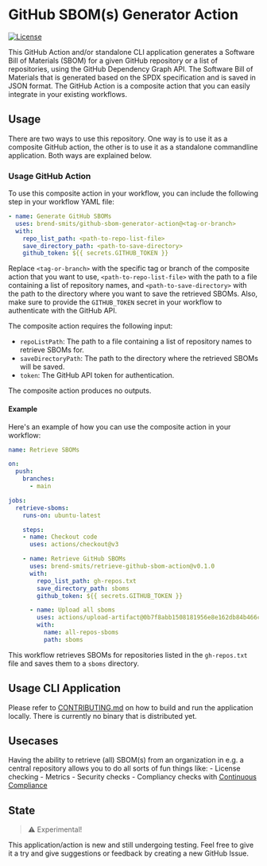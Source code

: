# GitHub SBOM(s) Generator Action

[![License](https://img.shields.io/badge/license-MIT-blue.svg)](LICENSE)

This GitHub Action and/or standalone CLI application generates a Software Bill of Materials (SBOM) for a given GitHub repository or a list of repositories, using the GitHub Dependency Graph API.
The Software Bill of Materials that is generated based on the SPDX specification and is saved in JSON format.
The GitHub Action is a composite action that you can easily integrate in your existing workflows.

## Usage

There are two ways to use this repository. One way is to use it as a composite GitHub action, the other is to use it as a standalone commandline application.
Both ways are explained below.

### Usage GitHub Action

To use this composite action in your workflow, you can include the following step in your workflow YAML file:

```yaml
- name: Generate GitHub SBOMs
  uses: brend-smits/github-sbom-generator-action@<tag-or-branch>
  with:
    repo_list_path: <path-to-repo-list-file>
    save_directory_path: <path-to-save-directory>
    github_token: ${{ secrets.GITHUB_TOKEN }}
```

Replace `<tag-or-branch>` with the specific tag or branch of the composite action that you want to use, `<path-to-repo-list-file>` with the path to a file containing a list of repository names, and `<path-to-save-directory>` with the path to the directory where you want to save the retrieved SBOMs. Also, make sure to provide the `GITHUB_TOKEN` secret in your workflow to authenticate with the GitHub API.

The composite action requires the following input:

- `repoListPath`: The path to a file containing a list of repository names to retrieve SBOMs for.
- `saveDirectoryPath`: The path to the directory where the retrieved SBOMs will be saved.
- `token`: The GitHub API token for authentication.

The composite action produces no outputs.

#### Example

Here's an example of how you can use the composite action in your workflow:

```YAML
name: Retrieve SBOMs

on:
  push:
    branches:
      - main

jobs:
  retrieve-sboms:
    runs-on: ubuntu-latest

    steps:
    - name: Checkout code
      uses: actions/checkout@v3

    - name: Retrieve GitHub SBOMs
      uses: brend-smits/retrieve-github-sbom-action@v0.1.0
      with:
        repo_list_path: gh-repos.txt
        save_directory_path: sboms
        github_token: ${{ secrets.GITHUB_TOKEN }}

      - name: Upload all sboms
        uses: actions/upload-artifact@0b7f8abb1508181956e8e162db84b466c27e18ce
        with:
          name: all-repos-sboms
          path: sboms
```

This workflow retrieves SBOMs for repositories listed in the `gh-repos.txt` file and saves them to a `sboms` directory.

## Usage CLI Application

Please refer to [CONTRIBUTING.md](./CONTRIBUTING.md) on how to build and run the application locally. There is currently no binary that is distributed yet.

## Usecases

Having the ability to retrieve (all) SBOM(s) from an organization in e.g. a central repository allows you to do all sorts of fun things like:
    - License checking
    - Metrics
    - Security checks
    - Compliancy checks with [Continuous Compliance](https://github.com/philips-labs/continuous-compliance-action)

## State

> :warning: Experimental!

This application/action is new and still undergoing testing. Feel free to give it a try and give suggestions or feedback by creating a new GitHub Issue.
